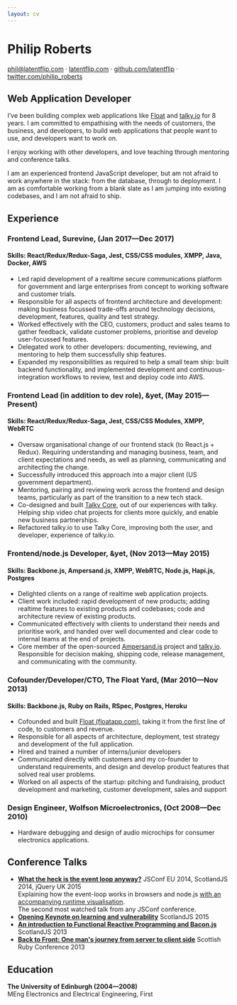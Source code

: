 ```yaml
---
layout: cv
---
```


# Philip Roberts

[phil@latentflip.com](mailto:phil@latentflip.com) · [latentflip.com](http://latentflip.com) · [github.com/latentflip](https://github.com/latentflip) · [twitter.com/philip_roberts](https://twitter.com/philip_roberts)


## Web Application Developer

I’ve been building complex web applications like [Float](https://floatapp.com) and [talky.io](https://talky.io) for 8 years. I am committed to empathising with the needs of customers, the business, and developers, to build web applications that people want to use, and developers want to work on.

I enjoy working with other developers, and love teaching through mentoring and conference talks.

I am an experienced frontend JavaScript developer, but am not afraid to work anywhere in the stack: from the database, through to deployment. I am as comfortable working from a blank slate as I am jumping into existing codebases, and I am not afraid to ship. 


## Experience

### **Frontend Lead**,  Surevine, (Jan 2017—Dec 2017)    
#### Skills: React/Redux/Redux-Saga, Jest, CSS/CSS modules, XMPP, Java, Docker, AWS

* Led rapid development of a realtime secure communications platform for government and large enterprises from concept to working software and customer trials.
* Responsible for all aspects of frontend architecture and development: making business focussed trade-offs around technology decisions, development, features, quality and test strategy.
* Worked effectively with the CEO, customers, product and sales teams to gather feedback, validate customer problems, prioritise and develop user-focussed features.
* Delegated work to other developers: documenting, reviewing, and mentoring to help them successfully ship features.
* Expanded my responsibilities as required to help a small team ship: built backend functionality, and implemented development and continuous-integration workflows to review, test and deploy code into AWS.


### **Frontend Lead (in addition to dev role)**,  &yet, (May 2015—Present)    
#### Skills: React/Redux/Redux-Saga, Jest, CSS/CSS Modules, XMPP, WebRTC

* Oversaw organisational change of our frontend stack (to React.js + Redux). Requiring understanding and managing business, team, and client expectations and needs, as well as planning, communicating and architecting the change.
* Successfully introduced this approach into a major client (US government department).
* Mentoring, pairing and reviewing work across the frontend and design teams, particularly as part of the transition to a new tech stack.
* Co-designed and built [Talky Core](https://about.talky.io/core/), out of our experiences with talky. Helping ship video chat projects for clients more quickly, and enable new business partnerships.
* Refactored talky.io to use Talky Core, improving both the user, and developer, experience of talky.io.

### **Frontend/node.js Developer**, &yet, (Nov 2013—May 2015)    
#### Skills: Backbone.js, Ampersand.js, XMPP, WebRTC, Node.js, Hapi.js, Postgres

* Delighted clients on a range of realtime web application projects.
* Client work included: rapid development of new products; adding realtime features to existing products and codebases; code and architecture review of existing products.
* Communicated effectively with clients to understand their needs and prioritise work, and handed over well documented and clear code to internal teams at the end of projects. 
* Core member of the open-sourced [Ampersand.js](https://ampersandjs.com) project and [talky.io](https://talky.io). Responsible for decision making, shipping code, release management, and communicating with the community.

### **Cofounder/Developer/CTO**, The Float Yard, (Mar 2010—Nov 2013)    
#### Skills: Backbone.js, Ruby on Rails, RSpec, Postgres, Heroku

* Cofounded and built [Float (floatapp.com)](https://floatapp.com), taking it from the first line of code, to customers and revenue. 
* Responsible for all aspects of architecture, deployment, test strategy and development of the full application.
* Hired and trained a number of interns/junior developers
* Communicated directly with customers and my co-founder to understand requirements, and design and develop product features that solved real user problems.
* Worked on all aspects of the startup: pitching and fundraising, product development and marketing, customer development, sales and support

### **Design Engineer**, Wolfson Microelectronics, (Oct 2008—Dec 2010)

* Hardware debugging and design of audio microchips for consumer electronics applications.

## Conference Talks

* **[What the heck is the event loop anyway?](https://www.youtube.com/watch?v=8aGhZQkoFbQ)** JSConf EU 2014, ScotlandJS 2014, jQuery UK 2015    
Explaining how the event-loop works in browsers and node.js [with an accompanying runtime visualisation](http://latentflip.com/loupe/).    
The second most watched talk from any JSConf conference.
* **[Opening Keynote on learning and vulnerability](https://www.youtube.com/watch?v=43BdvIDdZA4)** ScotlandJS 2015
* **[An introduction to Functional Reactive Programming and Bacon.js](https://vimeo.com/68987289)** ScotlandJS 2013
* **[Back to Front: One man's journey from server to client side](https://vimeo.com/66857759)** Scottish Ruby Conference 2013   



## Education

**The University of Edinburgh (2004—2008)**  
MEng Electronics and Electrical Engineering, First
